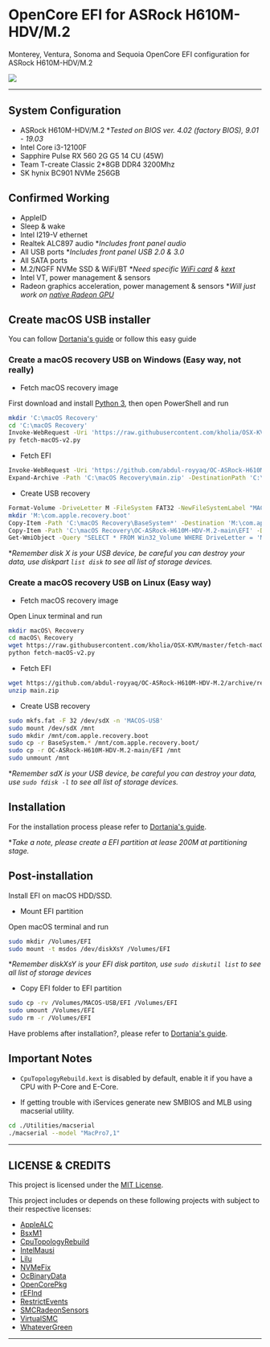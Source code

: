 # OpenCore EFI for ASRock H610M-HDV/M.2

Monterey, Ventura, Sonoma and Sequoia OpenCore EFI configuration for ASRock H610M-HDV/M.2

![](https://i.imgur.com/jHFOiBt.png)

---

## System Configuration

* ASRock H610M-HDV/M.2 **Tested on BIOS ver. 4.02 (factory BIOS), 9.01 - 19.03*
* Intel Core i3-12100F
* Sapphire Pulse RX 560 2G G5 14 CU (45W)
* Team T-create Classic 2*8GB DDR4 3200Mhz
* SK hynix BC901 NVMe 256GB

## Confirmed Working

* AppleID
* Sleep & wake
* Intel I219-V ethernet
* Realtek ALC897 audio **Includes front panel audio*
* All USB ports **Includes front panel USB 2.0 & 3.0*
* All SATA ports
* M.2/NGFF NVMe SSD & WiFi/BT **Need specific [WiFi card](https://dortania.github.io/Wireless-Buyers-Guide) & [kext](https://dortania.github.io/OpenCore-Install-Guide/ktext.html#wifi-and-bluetooth)*
* Intel VT, power management & sensors
* Radeon graphics acceleration, power management & sensors **Will just work on [native Radeon GPU](https://dortania.github.io/GPU-Buyers-Guide/modern-gpus/amd-gpu.html#native-amd-gpus)*

## Create macOS USB installer

You can follow [Dortania's guide](https://dortania.github.io/OpenCore-Install-Guide/installer-guide/#making-the-installer) or follow this easy guide

### Create a macOS recovery USB on Windows (Easy way, not really)

* Fetch macOS recovery image

First download and install [Python 3](https://www.python.org/downloads), then open PowerShell and run

```bash
mkdir 'C:\macOS Recovery'
cd 'C:\macOS Recovery'
Invoke-WebRequest -Uri 'https://raw.githubusercontent.com/kholia/OSX-KVM/master/fetch-macOS-v2.py' -OutFile 'C:\macOS Recovery\fetch-macOS-v2.py'
py fetch-macOS-v2.py
```

* Fetch EFI

```bash
Invoke-WebRequest -Uri 'https://github.com/abdul-royyaq/OC-ASRock-H610M-HDV-M.2/archive/refs/heads/main.zip' -OutFile 'C:\macOS Recovery\main.zip'
Expand-Archive -Path 'C:\macOS Recovery\main.zip' -DestinationPath 'C:\macOS Recovery'
```

* Create USB recovery

```bash
Format-Volume -DriveLetter M -FileSystem FAT32 -NewFileSystemLabel "MACOS-USB" -Force -Confirm:$false
mkdir 'M:\com.apple.recovery.boot'
Copy-Item -Path 'C:\macOS Recovery\BaseSystem*' -Destination 'M:\com.apple.recovery.boot' -Recurse
Copy-Item -Path 'C:\macOS Recovery\OC-ASRock-H610M-HDV-M.2-main\EFI' -Destination 'M:\EFI' -Recurse
Get-WmiObject -Query "SELECT * FROM Win32_Volume WHERE DriveLetter = 'M:'" | ForEach-Object { $_.Dismount($true, $true) }
```

**Remember disk X is your USB device, be careful you can destroy your data, use diskpart `list disk` to see all list of storage devices.*

### Create a macOS recovery USB on Linux (Easy way)

* Fetch macOS recovery image

Open Linux terminal and run

```bash
mkdir macOS\ Recovery
cd macOS\ Recovery
wget https://raw.githubusercontent.com/kholia/OSX-KVM/master/fetch-macOS-v2.py
python fetch-macOS-v2.py
```

* Fetch EFI

```bash
wget https://github.com/abdul-royyaq/OC-ASRock-H610M-HDV-M.2/archive/refs/heads/main.zip
unzip main.zip
```

* Create USB recovery
```bash
sudo mkfs.fat -F 32 /dev/sdX -n 'MACOS-USB'
sudo mount /dev/sdX /mnt
sudo mkdir /mnt/com.apple.recovery.boot
sudo cp -r BaseSystem.* /mnt/com.apple.recovery.boot/
sudo cp -r OC-ASRock-H610M-HDV-M.2-main/EFI /mnt
sudo unmount /mnt
```

**Remember sdX is your USB device, be careful you can destroy your data, use `sudo fdisk -l` to see all list of storage devices.*

## Installation

For the installation process please refer to [Dortania's guide](https://dortania.github.io/OpenCore-Install-Guide/installation/installation-process.html#booting-the-opencore-usb).

**Take a note, please create a EFI partition at lease 200M at partitioning stage.*

## Post-installation

Install EFI on macOS HDD/SSD.

* Mount EFI partition

Open macOS terminal and run

```bash
sudo mkdir /Volumes/EFI
sudo mount -t msdos /dev/diskXsY /Volumes/EFI
```

**Remember diskXsY is your EFI disk partiton, use `sudo diskutil list` to see all list of storage devices*

* Copy EFI folder to EFI partition

```bash
sudo cp -rv /Volumes/MACOS-USB/EFI /Volumes/EFI
sudo umount /Volumes/EFI
sudo rm -r /Volumes/EFI
```

Have problems after installation?, please refer to [Dortania's guide](https://dortania.github.io/OpenCore-Post-Install).

## Important Notes

* `CpuTopologyRebuild.kext` is disabled by default, enable it if you have a CPU with P-Core and E-Core.

* If getting trouble with iServices generate new SMBIOS and MLB using macserial utility.

```bash
cd ./Utilities/macserial
./macserial --model "MacPro7,1"
```

---

## LICENSE & CREDITS

This project is licensed under the [MIT License](https://opensource.org/license/mit).

This project includes or depends on these following projects with subject to their respective licenses:

* [AppleALC](https://github.com/acidanthera/AppleALC)
* [BsxM1](https://github.com/blackosx/BsxM1)
* [CpuTopologyRebuild](https://github.com/b00t0x/CpuTopologyRebuild)
* [IntelMausi](https://github.com/acidanthera/IntelMausi)
* [Lilu](https://github.com/acidanthera/Lilu)
* [NVMeFix](https://github.com/acidanthera/NVMeFix)
* [OcBinaryData](https://github.com/acidanthera/OcBinaryData)
* [OpenCorePkg](https://github.com/acidanthera/OpenCorePkg)
* [rEFInd](https://sourceforge.net/p/refind)
* [RestrictEvents](https://github.com/acidanthera/RestrictEvents)
* [SMCRadeonSensors](https://github.com/ChefKissInc/SMCRadeonSensors)
* [VirtualSMC](https://github.com/acidanthera/VirtualSMC)
* [WhateverGreen](https://github.com/acidanthera/WhateverGreen)

----
